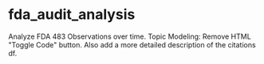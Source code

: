 # fda_audit_analysis
Analyze FDA 483 Observations over time.
Topic Modeling: Remove HTML "Toggle Code" button. Also add a more detailed description of the citations df.
